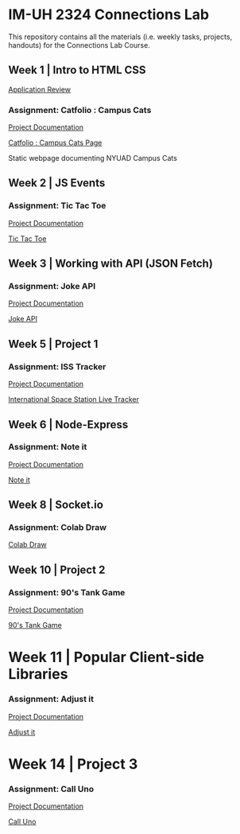 # IM-UH 2324 Connections Lab
This repository contains all the materials (i.e. weekly tasks, projects, handouts) for the Connections Lab Course.

## Week 1 | Intro to HTML CSS

[Application Review](https://github.com/hasiburratul/connectionslab/tree/main/Week_1/application_review.md)

### Assignment: Catfolio : Campus Cats

[Project Documentation](https://github.com/hasiburratul/connectionslab/tree/main/Week_1/Assignment1)

[Catfolio : Campus Cats Page](https://hasiburratul.github.io/connectionslab/Week_1/Assignment1/)

Static webpage documenting NYUAD Campus Cats

## Week 2 | JS Events
### Assignment: Tic Tac Toe

[Project Documentation](https://github.com/hasiburratul/connectionslab/tree/main/Week_2/Assignment2)

[Tic Tac Toe](https://hasiburratul.github.io/connectionslab/Week_2/Assignment2/)

## Week 3 | Working with API (JSON Fetch)
### Assignment: Joke API

[Project Documentation](https://github.com/hasiburratul/connectionslab/tree/main/Week_3/Joke_API)

[Joke API](https://hasiburratul.github.io/connectionslab/Week_3/Joke_API/)


## Week 5 | Project 1
### Assignment: ISS Tracker

[Project Documentation](https://github.com/hasiburratul/connectionslab/tree/main/Week_5/Project_1)

[International Space Station Live Tracker](https://hasiburratul.github.io/connectionslab/Week_5/Project_1/)


## Week 6 | Node-Express
### Assignment: Note it

[Project Documentation](https://github.com/hasiburratul/connectionslab/tree/main/Week_6/Note_It)

[Note it](https://note-it-46d454391cf4.herokuapp.com/)

## Week 8 | Socket.io
### Assignment: Colab Draw

[Colab Draw](https://colab-draw-socket.herokuapp.com/)


## Week 10 | Project 2
### Assignment: 90's Tank Game

[Project Documentation](https://github.com/hasiburratul/connectionslab/tree/main/Week_10/Project_2)

[90's Tank Game](https://tank-game-01b286948006.herokuapp.com/)

# Week 11 | Popular Client-side Libraries
### Assignment: Adjust it

[Project Documentation](https://github.com/hasiburratul/connectionslab/tree/main/Week_11/Assignment)

[Adjust it](https://hasiburratul.github.io/connectionslab/Week_11/Assignment/)


# Week 14 | Project 3
### Assignment: Call Uno

[Project Documentation](https://github.com/hasiburratul/connectionslab/tree/main/Week_14/Project_3)

[Call Uno]([https://call-uno.herokuapp.com](https://call-uno-673ae6ef75e0.herokuapp.com/))
